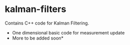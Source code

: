 # kalman-filters

Contains C++ code for Kalman Filtering.

- One dimensional basic code for measurement update
- More to be added soon*
